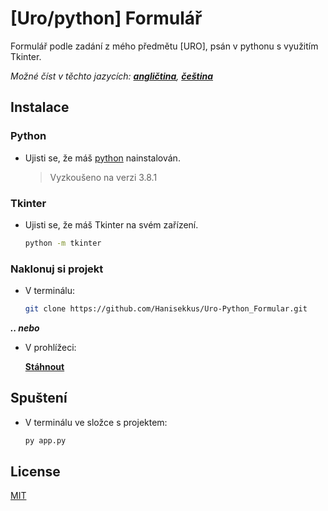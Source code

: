 # [Uro/python] Formulář

Formulář podle zadání z mého předmětu [URO], psán v pythonu s využitím Tkinter.

*Možné číst v těchto jazycích: [**angličtina**](https://github.com/Hanisekkus/Uro-Python_Formular), [**čeština**](https://github.com/Hanisekkus/Uro-Python_Formular/blob/master/README.cz.md)*

## Instalace

### Python
* Ujisti se, že máš [python](https://www.python.org/downloads/) nainstalován.
 
  > Vyzkoušeno na verzi 3.8.1
  
### Tkinter
* Ujisti se, že máš Tkinter na svém zařízení.
 
  ```bash
  python -m tkinter
  ```

### Naklonuj si projekt
* V terminálu:

   ```bash
   git clone https://github.com/Hanisekkus/Uro-Python_Formular.git
   ```

**_.. nebo_** 
* V prohlížeci:

   [**Stáhnout**](https://github.com/Hanisekkus/Uro-Python_Formular/archive/master.zip)

## Spuštení

* V terminálu ve složce s projektem:

   ```bash
   py app.py
   ```

## License
[MIT](https://choosealicense.com/licenses/mit/)